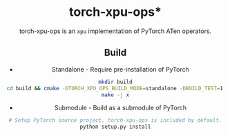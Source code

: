 <div align="center">

torch-xpu-ops*
===========================

torch-xpu-ops is an `xpu` implementation of PyTorch ATen operators.

## Build
* Standalone - Require pre-installation of PyTorch
```bash
mkdir build
cd build && cmake -DTORCH_XPU_OPS_BUILD_MODE=standalone -DBUILD_TEST=1 -DPYTORCH_INSTALL_DIR=YOUR_PYTORCH_INSTALLATION_DIR ..
make -j x
```
* Submodule - Build as a submodule of PyTorch
```bash
# Setup PyTorch source project. torch-xpu-ops is included by default.
python setup.py install
```
